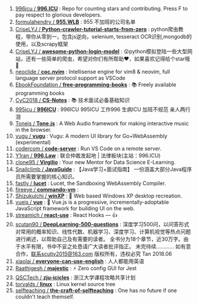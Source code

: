 1. [996icu / **996.ICU**](https://github.com/996icu/996.ICU) : Repo for counting stars and contributing. Press F to pay respect to glorious developers.
1. [formulahendry / **955.WLB**](https://github.com/formulahendry/955.WLB) : 955 不加班的公司名单
1. [CriseLYJ / **Python-crawler-tutorial-starts-from-zero**](https://github.com/CriseLYJ/Python-crawler-tutorial-starts-from-zero) : python爬虫教程，带你从零到一，包含js逆向，selenium, tesseract OCR识别,mongodb的使用，以及scrapy框架
1. [CriseLYJ / **awesome-python-login-model**](https://github.com/CriseLYJ/awesome-python-login-model) : 😮python模拟登陆一些大型网站，还有一些简单的爬虫，希望对你们有所帮助❤️，如果喜欢记得给个star哦🌟
1. [neoclide / **coc.nvim**](https://github.com/neoclide/coc.nvim) : Intellisense engine for vim8 & neovim, full language server protocol support as VSCode
1. [EbookFoundation / **free-programming-books**](https://github.com/EbookFoundation/free-programming-books) : 📚 Freely available programming books
1. [CyC2018 / **CS-Notes**](https://github.com/CyC2018/CS-Notes) : 📚 技术面试必备基础知识
1. [995icu / **996ICU**](https://github.com/995icu/996ICU) : 996ICU 995ICU 工作996 生病ICU 加班不规范 亲人两行泪
1. [Tonejs / **Tone.js**](https://github.com/Tonejs/Tone.js) : A Web Audio framework for making interactive music in the browser.
1. [vugu / **vugu**](https://github.com/vugu/vugu) : Vugu: A modern UI library for Go+WebAssembly (experimental)
1. [codercom / **code-server**](https://github.com/codercom/code-server) : Run VS Code on a remote server.
1. [Y1ran / **996.Law**](https://github.com/Y1ran/996.Law) : 联合仲裁发起地 | 法律板块(主站：996.ICU)
1. [clone95 / **Virgilio**](https://github.com/clone95/Virgilio) : Your new Mentor for Data Science E-Learning.
1. [Snailclimb / **JavaGuide**](https://github.com/Snailclimb/JavaGuide) : 【Java学习+面试指南】 一份涵盖大部分Java程序员所需要掌握的核心知识。
1. [fastly / **lucet**](https://github.com/fastly/lucet) : Lucet, the Sandboxing WebAssembly Compiler.
1. [fireeye / **commando-vm**](https://github.com/fireeye/commando-vm) : 
1. [ShizukuIchi / **winXP**](https://github.com/ShizukuIchi/winXP) : 🏁 Web based Windows XP desktop recreation.
1. [vuejs / **vue**](https://github.com/vuejs/vue) : 🖖 Vue.js is a progressive, incrementally-adoptable JavaScript framework for building UI on the web.
1. [streamich / **react-use**](https://github.com/streamich/react-use) : React Hooks — 👍
1. [scutan90 / **DeepLearning-500-questions**](https://github.com/scutan90/DeepLearning-500-questions) : 深度学习500问，以问答形式对常用的概率知识、线性代数、机器学习、深度学习、计算机视觉等热点问题进行阐述，以帮助自己及有需要的读者。 全书分为18个章节，近30万字。由于水平有限，书中不妥之处恳请广大读者批评指正。 未完待续............ 如有意合作，联系scutjy2015@163.com 版权所有，违权必究 Tan 2018.06
1. [xiaolai / **everyone-can-use-english**](https://github.com/xiaolai/everyone-can-use-english) : 人人都能用英语
1. [Raathigesh / **majestic**](https://github.com/Raathigesh/majestic) : ⚡ Zero config GUI for Jest
1. [QSCTech / **zju-icicles**](https://github.com/QSCTech/zju-icicles) : 浙江大学课程攻略共享计划
1. [torvalds / **linux**](https://github.com/torvalds/linux) : Linux kernel source tree
1. [selfteaching / **the-craft-of-selfteaching**](https://github.com/selfteaching/the-craft-of-selfteaching) : One has no future if one couldn't teach themself.